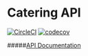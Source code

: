 # Catering API
[![CircleCI](https://circleci.com/gh/java-catering/Back-End.svg?style=svg)](https://circleci.com/gh/java-catering/Back-End)
[![codecov](https://codecov.io/gh/java-catering/Back-End/branch/master/graph/badge.svg)](https://codecov.io/gh/java-catering/Back-End)

#####[API Documentation](http://localhost:8080/swagger-ui.html)